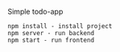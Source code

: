 Simple todo-app


```
npm install - install project
npm server - run backend
npm start - run frontend

```

